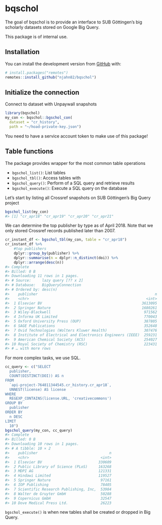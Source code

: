 
<!-- README.md is generated from README.Rmd. Please edit that file -->

# bqschol

<!-- badges: start -->
<!-- badges: end -->

The goal of bqschol is to provide an interface to SUB Göttingen’s big
scholarly datasets stored on Google Big Query.

This package is of internal use.

## Installation

You can install the development version from
[GitHub](https://github.com/) with:

``` r
# install.packages("remotes")
remotes::install_github("njahn82/bqschol")
```

## Initialize the connection

Connect to dataset with Unpaywall snapshots

``` r
library(bqschol)
my_con <- bqschol::bgschol_con(
  dataset = "cr_history",
  path = "~/hoad-private-key.json")
```

You need to have a service account token to make use of this package!

## Table functions

The package provides wrapper for the most common table operations

-   `bgschol_list()`: List tables
-   `bgschol_tbl()`: Access tables with
-   `bgschol_query()`: Perform of a SQL query and retrieve results
-   `bgschol_execute()`: Execute a SQL query on the database

Let’s start by listing all Crossref snapshots on SUB Göttingen’s Big
Query project

``` r
bgschol_list(my_con)
#> [1] "cr_apr18" "cr_apr19" "cr_apr20" "cr_apr21"
```

We can determine the top publisher by type as of April 2018. Note that
we only stored Crossref records published later than 2007.

``` r
cr_instant_df <- bgschol_tbl(my_con, table = "cr_apr18")
cr_instant_df %>%
    #top publishers
    dplyr::group_by(publisher) %>%
    dplyr::summarise(n = dplyr::n_distinct(doi)) %>%
    dplyr::arrange(desc(n)) 
#> Complete
#> Billed: 0 B
#> Downloading 11 rows in 1 pages.
#> # Source:     lazy query [?? x 2]
#> # Database:   BigQueryConnection
#> # Ordered by: desc(n)
#>    publisher                                                      n
#>    <chr>                                                      <int>
#>  1 Elsevier BV                                              3613095
#>  2 Springer Nature                                          1680261
#>  3 Wiley-Blackwell                                           971562
#>  4 Informa UK Limited                                        770043
#>  5 Oxford University Press (OUP)                             387805
#>  6 SAGE Publications                                         352648
#>  7 Ovid Technologies (Wolters Kluwer Health)                 307476
#>  8 Institute of Electrical and Electronics Engineers (IEEE)  259231
#>  9 American Chemical Society (ACS)                           254027
#> 10 Royal Society of Chemistry (RSC)                          223431
#> # … with more rows
```

For more complex tasks, we use SQL.

``` r
cc_query <- c("SELECT
  publisher,
  COUNT(DISTINCT(DOI)) AS n
FROM
  `api-project-764811344545.cr_history.cr_apr18`,
  UNNEST(license) AS license
WHERE
  REGEXP_CONTAINS(license.URL, 'creativecommons')
GROUP BY
  publisher
ORDER BY
  n DESC
LIMIT
  10")
bgschol_query(my_con, cc_query)
#> Complete
#> Billed: 0 B
#> Downloading 10 rows in 1 pages.
#> # A tibble: 10 × 2
#>    publisher                                 n
#>    <chr>                                 <int>
#>  1 Elsevier BV                          330609
#>  2 Public Library of Science (PLoS)     163268
#>  3 MDPI AG                              121331
#>  4 Hindawi Limited                      119527
#>  5 Springer Nature                       97161
#>  6 IOP Publishing                        78405
#>  7 Scientific Research Publishing, Inc,  53984
#>  8 Walter de Gruyter GmbH                50288
#>  9 Copernicus GmbH                       32547
#> 10 Dove Medical Press Ltd.               26223
```

`bgschol_execute()` is when new tables shall be created or dropped in
Big Query.
